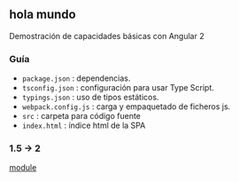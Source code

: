 ## hola mundo

Demostración de capacidades básicas con Angular 2


### Guía
- `package.json` : dependencias. 
- `tsconfig.json` : configuración para usar Type Script.
- `typings.json` : uso de tipos estáticos.
- `webpack.config.js` : carga y empaquetado de ficheros js.
- `src` : carpeta para código fuente
- `index.html` : índice html de la SPA

### 1.5 -> 2
[module](http://ngmigrate.telerik.com/from-angular-module-to-ngModule)
